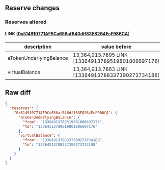 ## Reserve changes

### Reserves altered

#### LINK ([0x514910771AF9Ca656af840dff83E8264EcF986CA](https://etherscan.io/address/0x514910771AF9Ca656af840dff83E8264EcF986CA))

| description | value before | value after |
| --- | --- | --- |
| aTokenUnderlyingBalance | 13,364,913.7895 LINK [13364913789519801806697176] | 13,364,513.7895 LINK [13364513789519801806697176] |
| virtualBalance | 13,364,913.7883 LINK [13364913788337390273734188] | 13,364,513.7883 LINK [13364513788337390273734188] |


## Raw diff

```json
{
  "reserves": {
    "0x514910771AF9Ca656af840dff83E8264EcF986CA": {
      "aTokenUnderlyingBalance": {
        "from": "13364913789519801806697176",
        "to": "13364513789519801806697176"
      },
      "virtualBalance": {
        "from": "13364913788337390273734188",
        "to": "13364513788337390273734188"
      }
    }
  }
}
```